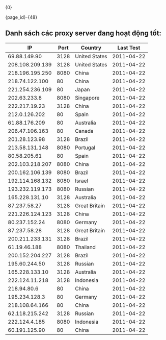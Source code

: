{0}

{page_id}-{48}

## **Danh sách các proxy server đang hoạt động tốt:**

| IP | Port | Country | Last Test |
|-----------------|------|---------------|------------|
| 69.88.149.90 | 3128 | United States | 2011-04-22 |
| 208.108.209.139 | 3128 | United States | 2011-04-22 |
| 218.196.195.250 | 8080 | China | 2011-04-22 |
| 218.74.122.100 | 80 | China | 2011-04-22 |
| 221.254.236.109 | 80 | Japan | 2011-04-22 |
| 202.63.233.8 | 8080 | Singapore | 2011-04-22 |
| 222.217.19.23 | 3128 | China | 2011-04-22 |
| 212.0.126.202 | 80 | Spain | 2011-04-22 |
| 61.88.176.209 | 80 | Australia | 2011-04-22 |
| 206.47.106.163 | 80 | Canada | 2011-04-22 |
| 201.28.123.98 | 3128 | Brazil | 2011-04-22 |
| 213.58.131.148 | 8080 | Portugal | 2011-04-22 |
| 80.58.205.61 | 80 | Spain | 2011-04-22 |
| 202.103.218.207 | 8080 | China | 2011-04-22 |
| 200.162.106.139 | 8080 | Brazil | 2011-04-22 |
| 192.114.168.132 | 8080 | Israel | 2011-04-22 |
| 193.232.119.173 | 8080 | Russian | 2011-04-22 |
| 165.228.131.10 | 3128 | Australia | 2011-04-22 |
| 87.237.58.27 | 3128 | Great Britain | 2011-04-22 |
| 221.226.124.123 | 3128 | China | 2011-04-22 |
| 80.237.152.24 | 8080 | Germany | 2011-04-22 |
| 87.237.58.28 | 3128 | Great Britain | 2011-04-22 |
| 200.211.233.131 | 3128 | Brazil | 2011-04-22 |
| 61.19.46.188 | 8080 | Thailand | 2011-04-22 |
| 200.152.204.227 | 3128 | Brazil | 2011-04-22 |
| 195.60.244.50 | 3128 | Russian | 2011-04-22 |
| 165.228.133.10 | 3128 | Australia | 2011-04-22 |
| 222.124.11.218 | 3128 | Indonesia | 2011-04-22 |
| 218.94.80.6 | 80 | China | 2011-04-22 |
| 195.234.128.3 | 80 | Germany | 2011-04-22 |
| 218.108.64.166 | 80 | China | 2011-04-22 |
| 62.118.215.242 | 3128 | Russian | 2011-04-22 |
| 222.124.4.185 | 8080 | Indonesia | 2011-04-22 |
| 60.191.125.90 | 80 | China | 2011-04-22 |